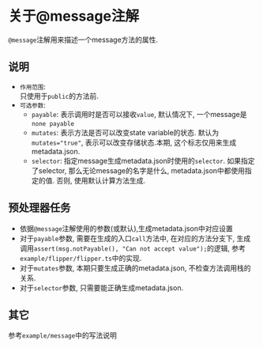 # 关于@message注解

`@message`注解用来描述一个message方法的属性.

## 说明
* `作用范围`:   
只使用于`public`的方法前.  
* `可选参数`:
    * `payable`: 表示调用时是否可以接收`value`, 默认情况下, 一个message是`none payable`  
    * `mutates`: 表示方法是否可以改变state variable的状态. 默认为`mutates="true"`, 表示可以改变存储状态.本期, 这个标志仅用来生成metadata.json.  
    * `selector`: 指定message生成metadata.json时使用的`selector`. 如果指定了selector, 那么无论message的名字是什么, metadata.json中都使用指定的值. 否则, 使用默认计算方法生成.

## 预处理器任务
* 依据`@message`注解使用的参数(或默认),生成metadata.json中对应设置
* 对于`payable`参数, 需要在生成的入口`call`方法中, 在对应的方法分支下, 生成调用`assert(msg.notPayable(), "Can not accept value");`的逻辑, 参考`example/flipper/flipper.ts`中的实现.
* 对于`mutates`参数, 本期只要生成正确的metadata.json, 不检查方法调用栈的关系.
* 对于`selector`参数, 只需要能正确生成metadata.json.

## 其它
参考`example/message`中的写法说明
